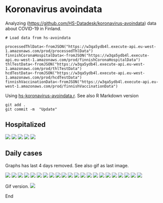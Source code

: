 # Koronavirus avoindata

Analyzing (https://github.com/HS-Datadesk/koronavirus-avoindata) data about COVID-19 in Finland.

```
# Load data from hs-avoindata

processedThlData<-fromJSON("https://w3qa5ydb4l.execute-api.eu-west-1.amazonaws.com/prod/processedThlData")
finnishCoronaHospitalData<-fromJSON("https://w3qa5ydb4l.execute-api.eu-west-1.amazonaws.com/prod/finnishCoronaHospitalData")
thlTestData<-fromJSON("https://w3qa5ydb4l.execute-api.eu-west-1.amazonaws.com/prod/thlTestData")
hcdTestData<-fromJSON("https://w3qa5ydb4l.execute-api.eu-west-1.amazonaws.com/prod/hcdTestData")
finnishVaccinationData<-fromJSON("https://w3qa5ydb4l.execute-api.eu-west-1.amazonaws.com/prod/finnishVaccinationData")

```

Using [hs-koronavirus-avoindata.r](hs-koronavirus-avoindata.r). See also R Markdown version

```
git add .
git commit -m  "Update"
```
## Hospitalized

![](hospital-Finland.png)
![](hospital-HYKS.png)
![](hospital-OYS.png)
![](hospital-TYKS.png)
![](hospital-TAYS.png)

## Daily cases

Graphs has last 4 days removed. See also gif as last image.

![](tapaukset-Kaikki&#32;sairaanhoitopiirit.png)
![](tapaukset-HUS.png)
![](tapaukset-Varsinais-Suomi.png)
![](tapaukset-Pirkanmaa.png)
![](tapaukset-Pohjois-Pohjanmaa.png)
![](tapaukset-Vaasa.png)
![](tapaukset-Keski-Suomi.png)
![](tapaukset-Satakunta.png)
![](tapaukset-Päijät-Häme.png)
![](tapaukset-Kanta-Häme.png)
![](tapaukset-Kymenlaakso.png)
![](tapaukset-Etelä-Karjala.png)
![](tapaukset-Etelä-Savo.png)
![](tapaukset-Itä-Savo.png)
![](tapaukset-Kainuu.png)
![](tapaukset-Pohjois-Savo.png)
![](tapaukset-Etelä-Pohjanmaa.png)
![](tapaukset-Länsi-Pohja.png)
![](tapaukset-Lappi.png)
![](tapaukset-Pohjois-Karjala.png)
![](tapaukset-Keski-Pohjanmaa.png)
![](tapaukset-Ahvenanmaa.png)

Gif version.
![](tapaukset.gif)

End